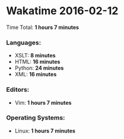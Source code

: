 # Wakatime 2016-02-12

Time Total: **1 hours 7 minutes**

### Languages:
- XSLT: **8 minutes** 
- HTML: **16 minutes** 
- Python: **24 minutes** 
- XML: **16 minutes** 

### Editors:
- Vim: **1 hours 7 minutes** 

### Operating Systems:
- Linux: **1 hours 7 minutes** 

